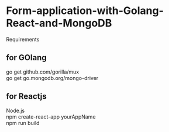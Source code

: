 # Form-application-with-Golang-React-and-MongoDB

Requirements  

for GOlang  
---------------------  
go get github.com/gorilla/mux  
go get go.mongodb.org/mongo-driver  


for Reactjs  
----------------------  
Node.js  
npm create-react-app yourAppName  
npm run build  


